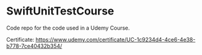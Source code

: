 # SwiftUnitTestCourse
Code repo for the code used in a Udemy Course.

Certificate: https://www.udemy.com/certificate/UC-1c9234d4-4ce6-4e38-b778-7ce40432b354/
